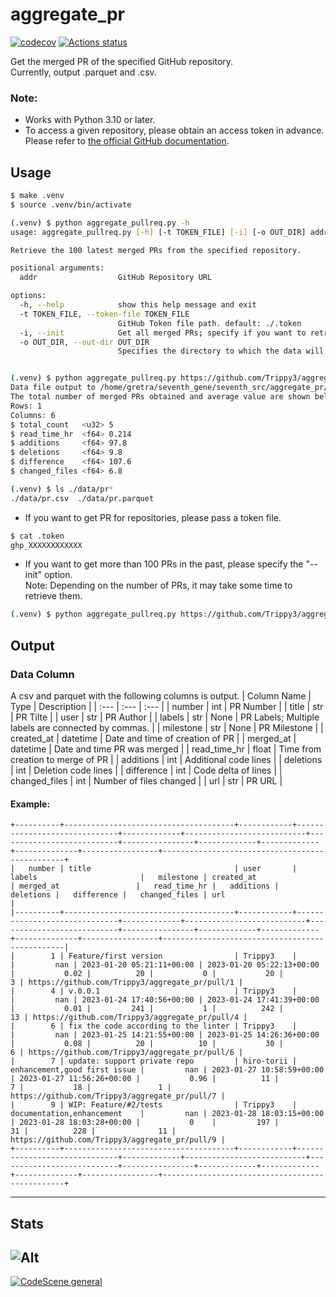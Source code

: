 # aggregate_pr
[![codecov](https://codecov.io/gh/Trippy3/aggregate_pr/branch/main/graph/badge.svg?token=OS3J2YRBR2)](https://codecov.io/gh/Trippy3/aggregate_pr)
[![Actions status](https://github.com/Trippy3/aggregate_pr/actions/workflows/ci.yml/badge.svg)](https://github.com/Trippy3/aggregate_pr/actions)

Get the merged PR of the specified GitHub repository.  
Currently, output .parquet and .csv.

### Note:
- Works with Python 3.10 or later.
- To access a given repository, please obtain an access token in advance.
Please refer to [the official GitHub documentation](https://docs.github.com/en/graphql/guides/forming-calls-with-graphql#authenticating-with-graphql).

## Usage
~~~bash
$ make .venv
$ source .venv/bin/activate

(.venv) $ python aggregate_pullreq.py -h
usage: aggregate_pullreq.py [-h] [-t TOKEN_FILE] [-i] [-o OUT_DIR] addr

Retrieve the 100 latest merged PRs from the specified repository.

positional arguments:
  addr                  GitHub Repository URL

options:
  -h, --help            show this help message and exit
  -t TOKEN_FILE, --token-file TOKEN_FILE
                        GitHub Token file path. default: ./.token
  -i, --init            Get all merged PRs; specify if you want to retrieve more than 100 merged PRs.
  -o OUT_DIR, --out-dir OUT_DIR
                        Specifies the directory to which the data will be output. default: ./data


(.venv) $ python aggregate_pullreq.py https://github.com/Trippy3/aggregate_pr
Data file output to /home/gretra/seventh_gene/seventh_src/aggregate_pr/data
The total number of merged PRs obtained and average value are shown below.
Rows: 1
Columns: 6
$ total_count   <u32> 5
$ read_time_hr  <f64> 0.214
$ additions     <f64> 97.8
$ deletions     <f64> 9.8
$ difference    <f64> 107.6
$ changed_files <f64> 6.8

(.venv) $ ls ./data/pr*
./data/pr.csv  ./data/pr.parquet
~~~
- If you want to get PR for repositories, please pass a token file.
~~~bash
$ cat .token
ghp_XXXXXXXXXXXX
~~~
- If you want to get more than 100 PRs in the past, please specify the "--init" option.  
Note: Depending on the number of PRs, it may take some time to retrieve them.
~~~bash
(.venv) $ python aggregate_pullreq.py https://github.com/Trippy3/aggregate_pr --init
~~~

## Output
### Data Column
A csv and parquet with the following columns is output.
| Column Name | Type | Description |
| :--- | :--- | :--- |
| number | int | PR Number |
| title | str | PR Tilte |
| user | str | PR Author |
| labels | str \| None | PR Labels; Multiple labels are connected by commas. |
| milestone | str \| None | PR Milestone |
| created_at | datetime | Date and time of creation of PR |
| merged_at | datetime | Date and time PR was merged |
| read_time_hr | float | Time from creation to merge of PR |
| additions | int | Additional code lines |
| deletions | int | Deletion code lines |
| difference | int | Code delta of lines |
| changed_files | int | Number of files changed |
| url | str | PR URL |

#### Example: 
~~~
+----------+--------------------------------------+------------+------------------------------+-------------+---------------------------+---------------------------+----------------+-------------+-------------+--------------+-----------------+------------------------------------------------+
|   number | title                                | user       | labels                       |   milestone | created_at                | merged_at                 |   read_time_hr |   additions |   deletions |   difference |   changed_files | url                                            |
|----------+--------------------------------------+------------+------------------------------+-------------+---------------------------+---------------------------+----------------+-------------+-------------+--------------+-----------------+------------------------------------------------|
|        1 | Feature/first version                | Trippy3    |                              |         nan | 2023-01-20 05:21:11+00:00 | 2023-01-20 05:22:13+00:00 |           0.02 |          20 |           0 |           20 |               3 | https://github.com/Trippy3/aggregate_pr/pull/1 |
|        4 | v.0.0.1                              | Trippy3    |                              |         nan | 2023-01-24 17:40:56+00:00 | 2023-01-24 17:41:39+00:00 |           0.01 |         241 |           1 |          242 |              13 | https://github.com/Trippy3/aggregate_pr/pull/4 |
|        6 | fix the code according to the linter | Trippy3    |                              |         nan | 2023-01-25 14:21:55+00:00 | 2023-01-25 14:26:36+00:00 |           0.08 |          20 |          10 |           30 |               6 | https://github.com/Trippy3/aggregate_pr/pull/6 |
|        7 | update: support private repo         | hiro-torii | enhancement,good first issue |         nan | 2023-01-27 10:58:59+00:00 | 2023-01-27 11:56:26+00:00 |           0.96 |          11 |           7 |           18 |               1 | https://github.com/Trippy3/aggregate_pr/pull/7 |
|        9 | WIP: Feature/#2/tests                | Trippy3    | documentation,enhancement    |         nan | 2023-01-28 18:03:15+00:00 | 2023-01-28 18:03:28+00:00 |           0    |         197 |          31 |          228 |              11 | https://github.com/Trippy3/aggregate_pr/pull/9 |
+----------+--------------------------------------+------------+------------------------------+-------------+---------------------------+---------------------------+----------------+-------------+-------------+--------------+-----------------+------------------------------------------------+

~~~

-----
## Stats
![Alt](https://repobeats.axiom.co/api/embed/c2280b8673dbde0c57706cfbd19fa97aa6b0c079.svg "Repobeats analytics image")
-----
[![CodeScene general](https://codescene.io/images/analyzed-by-codescene-badge.svg)](https://codescene.io/projects/34295)
